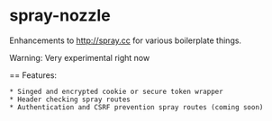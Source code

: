 spray-nozzle
===============

Enhancements to http://spray.cc for various boilerplate things.

Warning: Very experimental right now

== Features:

	* Singed and encrypted cookie or secure token wrapper
	* Header checking spray routes
	* Authentication and CSRF prevention spray routes (coming soon)

